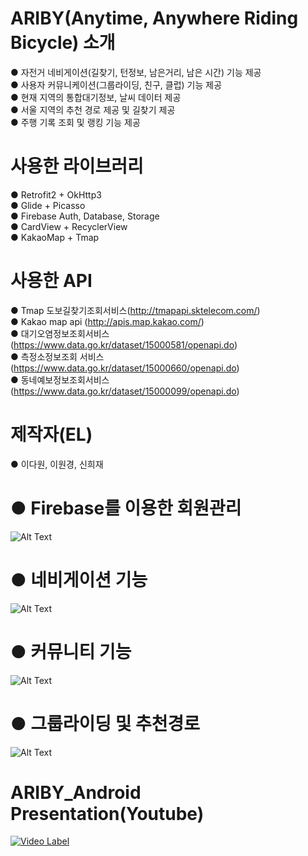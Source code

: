 # ARIBY(Anytime, Anywhere Riding Bicycle) 소개
● 자전거 네비게이션(길찾기, 턴정보, 남은거리, 남은 시간) 기능 제공  
● 사용자 커뮤니케이션(그룹라이딩, 친구, 클럽) 기능 제공  
● 현재 지역의 통합대기정보, 날씨 데이터 제공  
● 서울 지역의 추천 경로 제공 및 길찾기 제공  
● 주행 기록 조회 및 랭킹 기능 제공
  
# 사용한 라이브러리
● Retrofit2 + OkHttp3  
● Glide + Picasso  
● Firebase Auth, Database, Storage  
● CardView + RecyclerView  
● KakaoMap + Tmap  

# 사용한 API
● Tmap 도보길찾기조회서비스(http://tmapapi.sktelecom.com/)  
● Kakao map api (http://apis.map.kakao.com/)  
● 대기오염정보조회서비스 (https://www.data.go.kr/dataset/15000581/openapi.do)  
● 측정소정보조회 서비스 (https://www.data.go.kr/dataset/15000660/openapi.do)  
● 동네예보정보조회서비스 (https://www.data.go.kr/dataset/15000099/openapi.do)  

# 제작자(EL)
● 이다원, 이원경, 신희재
  
# ● Firebase를 이용한 회원관리
![Alt Text](https://github.com/el-embedded-linux/Ariby_ANDROID/blob/master/app/src/main/res/drawable/gif_1.gif)
  
  
# ● 네비게이션 기능
![Alt Text](https://github.com/el-embedded-linux/Ariby_ANDROID/blob/master/app/src/main/res/drawable/gif_3.gif)
  
  
# ● 커뮤니티 기능
![Alt Text](https://github.com/el-embedded-linux/Ariby_ANDROID/blob/master/app/src/main/res/drawable/gif_2.gif)
  
  
# ● 그룹라이딩 및 추천경로
![Alt Text](https://github.com/el-embedded-linux/Ariby_ANDROID/blob/master/app/src/main/res/drawable/gif_4.gif)
  
  
  
# ARIBY_Android Presentation(Youtube)
[![Video Label](https://img.youtube.com/vi/krIY7ZB1JHI/0.jpg)](https://www.youtube.com/watch?v=krIY7ZB1JHI)
